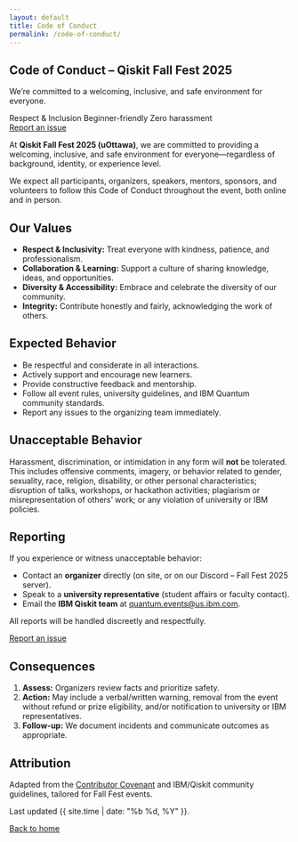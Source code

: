 ```yaml
---
layout: default
title: Code of Conduct
permalink: /code-of-conduct/
---
```


<section class="coc-hero">
  <h1>Code of Conduct – Qiskit Fall Fest 2025</h1>
  <p class="lead">We’re committed to a welcoming, inclusive, and safe environment for everyone.</p>
  <div class="badge-row">
    <span class="badge ok">Respect &amp; Inclusion</span>
    <span class="badge info">Beginner-friendly</span>
    <span class="badge warn">Zero harassment</span>
  </div>
  <a class="btn primary" href="{{ '/contact/' | relative_url }}">Report an issue</a>
</section>

<section class="card">
  <p>At <strong>Qiskit Fall Fest 2025 (uOttawa)</strong>, we are committed to providing a welcoming, inclusive, and safe environment for everyone—regardless of background, identity, or experience level.</p>
  <p>We expect all participants, organizers, speakers, mentors, sponsors, and volunteers to follow this Code of Conduct throughout the event, both online and in person.</p>
</section>

<section class="grid two">
  <div class="card">
    <h2 id="values">Our Values</h2>
    <ul>
      <li><strong>Respect &amp; Inclusivity:</strong> Treat everyone with kindness, patience, and professionalism.</li>
      <li><strong>Collaboration &amp; Learning:</strong> Support a culture of sharing knowledge, ideas, and opportunities.</li>
      <li><strong>Diversity &amp; Accessibility:</strong> Embrace and celebrate the diversity of our community.</li>
      <li><strong>Integrity:</strong> Contribute honestly and fairly, acknowledging the work of others.</li>
    </ul>
  </div>

  <div class="card">
    <h2 id="expected">Expected Behavior</h2>
    <ul>
      <li>Be respectful and considerate in all interactions.</li>
      <li>Actively support and encourage new learners.</li>
      <li>Provide constructive feedback and mentorship.</li>
      <li>Follow all event rules, university guidelines, and IBM Quantum community standards.</li>
      <li>Report any issues to the organizing team immediately.</li>
    </ul>
  </div>
</section>

<section class="card">
  <h2 id="unacceptable">Unacceptable Behavior</h2>
  <div class="callout danger">
    <p>Harassment, discrimination, or intimidation in any form will <strong>not</strong> be tolerated. This includes offensive comments, imagery, or behavior related to gender, sexuality, race, religion, disability, or other personal characteristics; disruption of talks, workshops, or hackathon activities; plagiarism or misrepresentation of others’ work; or any violation of university or IBM policies.</p>
  </div>
</section>

<section class="card" id="reporting">
  <h2>Reporting</h2>
  <div class="report-box">
    <p>If you experience or witness unacceptable behavior:</p>
    <ul>
      <li>Contact an <strong>organizer</strong> directly (on site, or on our Discord – Fall Fest 2025 server).</li>
      <li>Speak to a <strong>university representative</strong> (student affairs or faculty contact).</li>
      <li>Email the <strong>IBM Qiskit team</strong> at <a href="mailto:quantum.events@us.ibm.com">quantum.events@us.ibm.com</a>.</li>
    </ul>
    <p>All reports will be handled discreetly and respectfully.</p>
    <a class="btn primary" href="{{ '/contact/' | relative_url }}">Report an issue</a>
  </div>
</section>

<section class="card">
  <h2 id="consequences">Consequences</h2>
  <ol class="timeline">
    <li><strong>Assess:</strong> Organizers review facts and prioritize safety.</li>
    <li><strong>Action:</strong> May include a verbal/written warning, removal from the event without refund or prize eligibility, and/or notification to university or IBM representatives.</li>
    <li><strong>Follow-up:</strong> We document incidents and communicate outcomes as appropriate.</li>
  </ol>
</section>

<section class="card">
  <h2 id="attribution">Attribution</h2>
  <p>Adapted from the <a href="https://www.contributor-covenant.org/">Contributor Covenant</a> and IBM/Qiskit community guidelines, tailored for Fall Fest events.</p>
  <p class="note">Last updated {{ site.time | date: "%b %d, %Y" }}.</p>
</section>

<p class="center"><a class="btn" href="{{ '/' | relative_url }}">Back to home</a></p>

